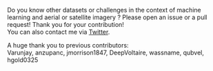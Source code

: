 Do you know other datasets or challenges in the context of machine learning and aerial or satellite imagery ? Please open an issue or a pull request! Thank you for your contribution!   
You can also contact me via [Twitter](https://twitter.com/chrieke).   


A huge thank you to previous contributors:   
Varunjay, anzupanc, jmorrison1847, DeepVoltaire, wassname, qubvel, hgold0325